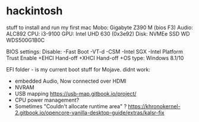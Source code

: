 # hackintosh
stuff to install and run my first mac
Mobo: Gigabyte Z390 M (bios F3)
Audio: ALC892
CPU: i3-9100
GPU: Intel UHD 630 (0x3e92)
Disk: NVMEe SSD WD WDS500G1B0C

BIOS settings:
	Disable:
-Fast Boot
-VT-d
-CSM
-Intel SGX
-Intel Platform Trust
	Enable
+EHCI Hand-off
+XHCI Hand-off
+OS type: Windows 8.1/10

EFI folder - is my current boot stuff for Mojave.
didnt work:
* embedded Audio, Now connected over HDMI
* NVRAM
* USB mapping	https://usb-map.gitbook.io/project/
* CPU power management?
* Sometimes "Couldn't allocate runtime area" ? https://khronokernel-2.gitbook.io/opencore-vanilla-desktop-guide/extras/kalsr-fix